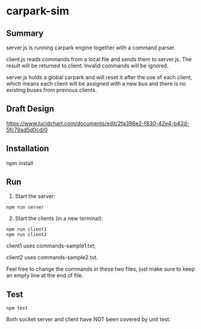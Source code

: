 # carpark-sim

## Summary
server.js is running carpark engine together with a command parser.

client.js reads commands from a local file and sends them to server.js. The result will be returned to client. Invalid commands will be ignored.

server.js holds a global carpark and will reset it after the use of each client, which means each client will be assigned with a new bus and there is no existing buses from previous clients.

## Draft Design
https://www.lucidchart.com/documents/edit/2fa398e2-f830-42e4-b42d-5fc79ad5d0cd/0

## Installation
npm install

## Run
1. Start the server: 
```
npm run server
```

2. Start the clients (in a new terminal): 
```
npm run client1
npm run client2
```
client1 uses commands-sample1.txt; 

client2 uses commands-sample2.txt.

Feel free to change the commands in these two files, just make sure to keep an empty line at the end of file.

## Test
```
npm test
```
Both socket server and client have NOT been covered by unit test.
